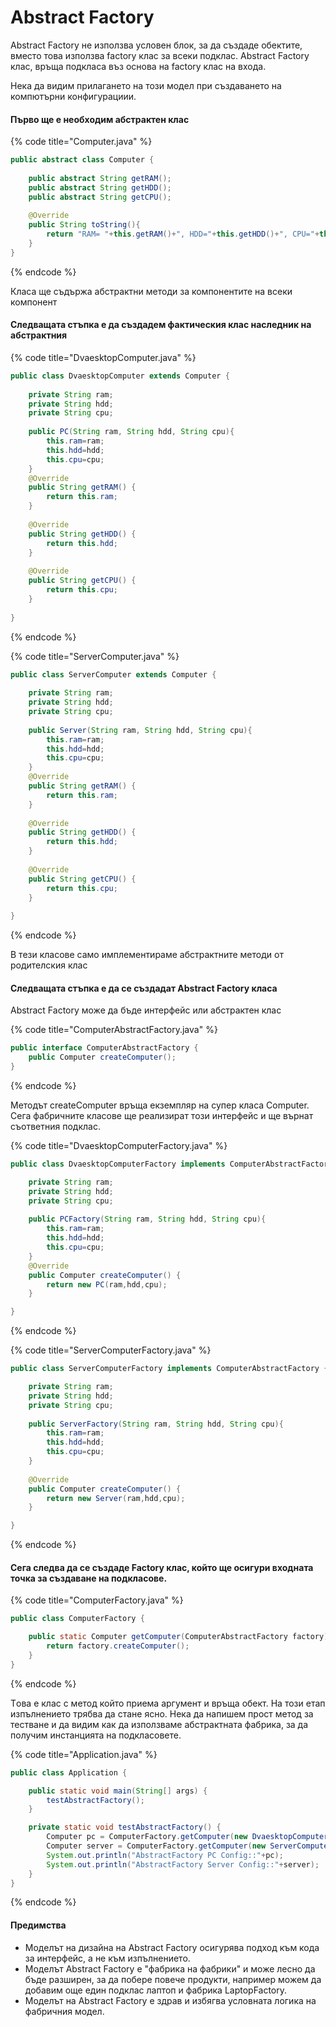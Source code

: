 # Abstract Factory

Abstract Factory не използва условен блок, за да създаде обектите, вместо това използва factory клас за всеки подклас. Abstract Factory клас, връща подкласа въз основа на factory клас на входа.&#x20;

Нека да видим прилагането на този модел при създаването на компютърни конфигурациии.

#### Първо ще е необходим абстрактен клас

{% code title="Computer.java" %}
```java
public abstract class Computer {
     
    public abstract String getRAM();
    public abstract String getHDD();
    public abstract String getCPU();
     
    @Override
    public String toString(){
        return "RAM= "+this.getRAM()+", HDD="+this.getHDD()+", CPU="+this.getCPU();
    }
}
```
{% endcode %}

Класа ще съдържа абстрактни методи за компонентите на всеки компонент

#### Следващата стъпка е да създадем фактическия клас наследник на абстрактния

{% code title="DvaesktopComputer.java" %}
```java
public class DvaesktopComputer extends Computer {
 
    private String ram;
    private String hdd;
    private String cpu;
     
    public PC(String ram, String hdd, String cpu){
        this.ram=ram;
        this.hdd=hdd;
        this.cpu=cpu;
    }
    @Override
    public String getRAM() {
        return this.ram;
    }
 
    @Override
    public String getHDD() {
        return this.hdd;
    }
 
    @Override
    public String getCPU() {
        return this.cpu;
    }
 
}
```
{% endcode %}

{% code title="ServerComputer.java" %}
```java
public class ServerComputer extends Computer {
 
    private String ram;
    private String hdd;
    private String cpu;
     
    public Server(String ram, String hdd, String cpu){
        this.ram=ram;
        this.hdd=hdd;
        this.cpu=cpu;
    }
    @Override
    public String getRAM() {
        return this.ram;
    }
 
    @Override
    public String getHDD() {
        return this.hdd;
    }
 
    @Override
    public String getCPU() {
        return this.cpu;
    }
 
}
```
{% endcode %}

В тези класове само имплементираме абстрактните методи от родителския клас

#### Следващата стъпка е да се създадат Abstract Factory класа&#x20;

Abstract Factory може да бъде интерфейс или абстрактен клас&#x20;

{% code title="ComputerAbstractFactory.java" %}
```java
public interface ComputerAbstractFactory {
	public Computer createComputer();
}
```
{% endcode %}

Методът createComputer връща екземпляр на супер класа Computer. Сега фабричните класове ще реализират този интерфейс и ще върнат съответния подклас.

{% code title="DvaesktopComputerFactory.java" %}
```java
public class DvaesktopComputerFactory implements ComputerAbstractFactory {

	private String ram;
	private String hdd;
	private String cpu;
	
	public PCFactory(String ram, String hdd, String cpu){
		this.ram=ram;
		this.hdd=hdd;
		this.cpu=cpu;
	}
	@Override
	public Computer createComputer() {
		return new PC(ram,hdd,cpu);
	}

}
```
{% endcode %}

{% code title="ServerComputerFactory.java" %}
```java
public class ServerComputerFactory implements ComputerAbstractFactory {

	private String ram;
	private String hdd;
	private String cpu;
	
	public ServerFactory(String ram, String hdd, String cpu){
		this.ram=ram;
		this.hdd=hdd;
		this.cpu=cpu;
	}
	
	@Override
	public Computer createComputer() {
		return new Server(ram,hdd,cpu);
	}

}
```
{% endcode %}

#### Сега следва да се  създаде Factory клас, който ще осигури входната точка за създаване на подкласове.

{% code title="ComputerFactory.java" %}
```java
public class ComputerFactory {

	public static Computer getComputer(ComputerAbstractFactory factory){
		return factory.createComputer();
	}
}
```
{% endcode %}

Tова е клас с метод който приема аргумент и връща  обект. На този етап изпълнението трябва да стане ясно. Нека да напишем прост метод за тестване и да видим как да използваме абстрактната фабрика, за да получим инстанцията на подкласовете.

{% code title="Application.java" %}
```java
public class Application {

	public static void main(String[] args) {
		testAbstractFactory();
	}

	private static void testAbstractFactory() {
		Computer pc = ComputerFactory.getComputer(new DvaesktopComputerFactory("2 GB","500 GB","2.4 GHz"));
		Computer server = ComputerFactory.getComputer(new ServerComputerFactory("16 GB","1 TB","2.9 GHz"));
		System.out.println("AbstractFactory PC Config::"+pc);
		System.out.println("AbstractFactory Server Config::"+server);
	}
}
```
{% endcode %}

#### Предимства <a href="#abstract-factory-design-pattern-benefits" id="abstract-factory-design-pattern-benefits"></a>

* Моделът на дизайна на Abstract Factory осигурява подход към кода за интерфейс, а не към изпълнението.
* Моделът Abstract Factory е "фабрика на фабрики" и може лесно да бъде разширен, за да побере повече продукти, например можем да добавим още един подклас лаптоп и фабрика LaptopFactory.
* Моделът на Abstract Factory е здрав и избягва условната логика на фабричния модел.
